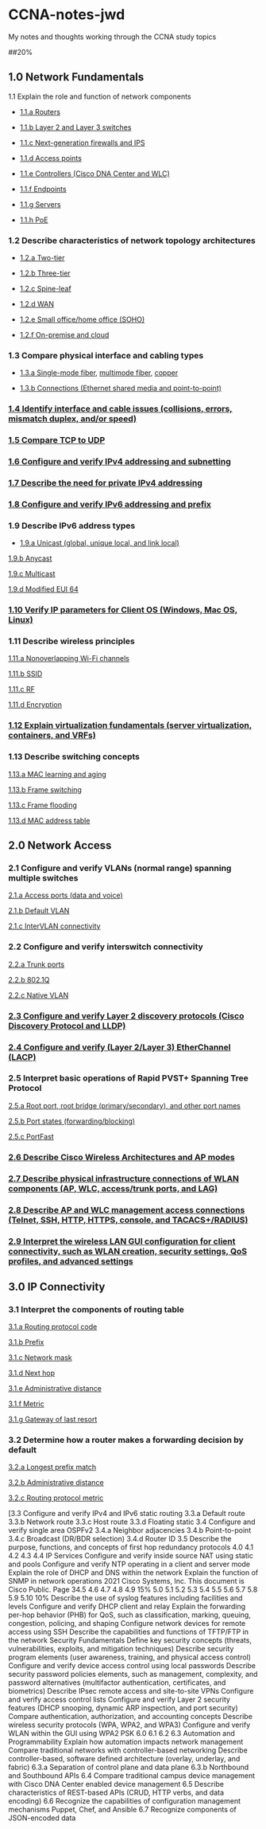 # CCNA-notes-jwd
My notes and thoughts working through the CCNA study topics

##20%
## 1.0 Network Fundamentals
1.1 Explain the role and function of network components
- [1.1.a Routers](1.1a-routers)

- [1.1.b Layer 2 and Layer 3 switches](1.1b-switches)

- [1.1.c Next-generation firewalls and IPS](1.1c-firewalls-IPS)

- [1.1.d Access points](1.1d-access-points)

- [1.1.e Controllers (Cisco DNA Center and WLC)](1.1e-controllers)

- [1.1.f Endpoints](1.1f-endpoints)

- [1.1.g Servers](1.1g-servers)

- [1.1.h PoE](1.1h-PoE)

### 1.2 Describe characteristics of network topology architectures

- [1.2.a Two-tier](1.2a-two-tier-topology)

- [1.2.b Three-tier](1.2b-three-tier-topology)

- [1.2.c Spine-leaf](1.2c-spine-leaf-topology)

- [1.2.d WAN](1.2d-WAN)

- [1.2.e Small office/home office (SOHO)](1.1e-SOHO-topology)

- [1.2.f On-premise and cloud](1.2f-on-premise-and-cloud-topology)

### 1.3 Compare physical interface and cabling types

- [1.3.a Single-mode fiber](1.3a-single-mode-fiber), [multimode fiber](1.3a-multimode-fiber), [copper](1.3a-copper)

- [1.3.b Connections (Ethernet shared media and point-to-point)](1.3b-connections)

### [1.4 Identify interface and cable issues (collisions, errors, mismatch duplex, and/or speed)](1.4-interface-troubleshooting)

### [1.5 Compare TCP to UDP](1.5-TCP-UDP)

### [1.6 Configure and verify IPv4 addressing and subnetting](1.6-IPv4-addressing-subnetting)

### [1.7 Describe the need for private IPv4 addressing](1.7-private-IPv4)

### [1.8 Configure and verify IPv6 addressing and prefix](1.8-IPv6-addressing)

### 1.9 Describe IPv6 address types

- [1.9.a Unicast (global, unique local, and link local)](1.9a-unicast)

[1.9.b Anycast](1.9b-anycast)

[1.9.c Multicast](1.9c-multicast)

[1.9.d Modified EUI 64](1.9d-modified-EUI)

### [1.10 Verify IP parameters for Client OS (Windows, Mac OS, Linux)](1.10-OS-IP-parameters)

### 1.11 Describe wireless principles

[1.11.a Nonoverlapping Wi-Fi channels](1.11a-WiFi-channels)

[1.11.b SSID](1.11b-SSID)

[1.11.c RF](1.11c-RF)

[1.11.d Encryption](1.11d-encryption)

### [1.12 Explain virtualization fundamentals (server virtualization, containers, and VRFs)](1.12-virtualization)

### 1.13 Describe switching concepts

[1.13.a MAC learning and aging](1.13a-MAC-learning-and-aging)

[1.13.b Frame switching](1.13b-frame-switching)

[1.13.c Frame flooding](1.13c-frame-flooding)

[1.13.d MAC address table](1.13d-MAC-table)


## 2.0 Network Access

### 2.1 Configure and verify VLANs (normal range) spanning multiple switches

[2.1.a Access ports (data and voice)](2.1a-access-ports)

[2.1.b Default VLAN](2.1b-default-VLAN)

[2.1.c InterVLAN connectivity](2.1c-InterVLAN-connectivity)

### 2.2 Configure and verify interswitch connectivity

[2.2.a Trunk ports](2.1a-trunk-ports)

[2.2.b 802.1Q](2.2b-802.1q)

[2.2.c Native VLAN](2.2c-native-VLAN)

### [2.3 Configure and verify Layer 2 discovery protocols (Cisco Discovery Protocol and LLDP)](2.3-layer-2-discovery)

### [2.4 Configure and verify (Layer 2/Layer 3) EtherChannel (LACP)](2.4-EtherChannel)

### 2.5 Interpret basic operations of Rapid PVST+ Spanning Tree Protocol

[2.5.a Root port, root bridge (primary/secondary), and other port names](2.5a-STP-ports)

[2.5.b Port states (forwarding/blocking)](2.5b-STP-port-states)

[2.5.c PortFast](2.5c-PortFast)

### [2.6 Describe Cisco Wireless Architectures and AP modes](2.6-wireless-architectures)


### [2.7 Describe physical infrastructure connections of WLAN components (AP, WLC, access/trunk ports, and LAG)](2.7-WLAN-physical-infrastructure)

### [2.8 Describe AP and WLC management access connections (Telnet, SSH, HTTP, HTTPS, console, and TACACS+/RADIUS)](2.8-management-access-connections)

### [2.9 Interpret the wireless LAN GUI configuration for client connectivity, such as WLAN creation, security settings, QoS profiles, and advanced settings](2.9-LAN-GUI-config)


## 3.0 IP Connectivity 
### 3.1 Interpret the components of routing table

[3.1.a Routing protocol code](3.1a-routing-protocol-code)

[3.1.b Prefix](3.1b-prefix)

[3.1.c Network mask](3.1c-network-mask)

[3.1.d Next hop](3.1d-next-hop)

[3.1.e Administrative distance](3.1e-administrative-distance)

[3.1.f Metric](3.1f-metric)

[3.1.g Gateway of last resort](3.1g-gateway-of-last-resort)

### 3.2 Determine how a router makes a forwarding decision by default

[3.2.a Longest prefix match](3.2a-longest-prefix-match)

[3.2.b Administrative distance](3.2b-administrative-distance)

[3.2.c Routing protocol metric](3.2c-routing-protocol)

[3.3 Configure and verify IPv4 and IPv6 static routing
3.3.a Default route
3.3.b Network route
3.3.c Host route
3.3.d Floating static
3.4 Configure and verify single area OSPFv2
3.4.a Neighbor adjacencies
3.4.b Point-to-point
3.4.c Broadcast (DR/BDR selection)
3.4.d Router ID
3.5 Describe the purpose, functions, and concepts of first hop redundancy protocols
4.0
4.1
4.2
4.3
4.4 IP Services
Configure and verify inside source NAT using static and pools
Configure and verify NTP operating in a client and server mode
Explain the role of DHCP and DNS within the network
Explain the function of SNMP in network operations
2021 Cisco Systems, Inc. This document is Cisco Public.
Page 34.5
4.6
4.7
4.8
4.9
15%
5.0
5.1
5.2
5.3
5.4
5.5
5.6
5.7
5.8
5.9
5.10
10%
Describe the use of syslog features including facilities and levels
Configure and verify DHCP client and relay
Explain the forwarding per-hop behavior (PHB) for QoS, such as classification, marking,
queuing, congestion, policing, and shaping
Configure network devices for remote access using SSH
Describe the capabilities and functions of TFTP/FTP in the network
Security Fundamentals
Define key security concepts (threats, vulnerabilities, exploits, and mitigation
techniques)
Describe security program elements (user awareness, training, and physical access
control)
Configure and verify device access control using local passwords
Describe security password policies elements, such as management, complexity, and
password alternatives (multifactor authentication, certificates, and biometrics)
Describe IPsec remote access and site-to-site VPNs
Configure and verify access control lists
Configure and verify Layer 2 security features (DHCP snooping, dynamic ARP inspection,
and port security)
Compare authentication, authorization, and accounting concepts
Describe wireless security protocols (WPA, WPA2, and WPA3)
Configure and verify WLAN within the GUI using WPA2 PSK
6.0
6.1
6.2
6.3 Automation and Programmability
Explain how automation impacts network management
Compare traditional networks with controller-based networking
Describe controller-based, software defined architecture (overlay, underlay, and fabric)
6.3.a Separation of control plane and data plane
6.3.b Northbound and Southbound APIs
6.4 Compare traditional campus device management with Cisco DNA Center enabled device
management
6.5 Describe characteristics of REST-based APIs (CRUD, HTTP verbs, and data encoding)
6.6 Recognize the capabilities of configuration management mechanisms Puppet, Chef, and
Ansible
6.7 Recognize components of JSON-encoded data
